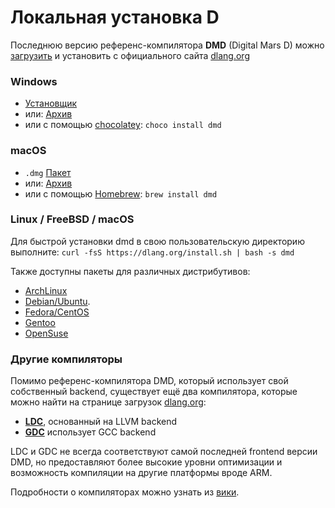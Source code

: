 # Локальная установка D

Последнюю версию референс-компилятора **DMD** (Digital Mars D) можно
[загрузить](http://dlang.org/download.html) и установить с официального сайта
[dlang.org](https://dlang.org)

### Windows

* [Установщик](http://downloads.dlang.org/releases/2.x/{{latest-release}}/dmd-{{latest-release}}.exe)
* или: [Архив](http://downloads.dlang.org/releases/2.x/{{latest-release}}/dmd.{{latest-release}}.windows.7z)
* или с помощью [chocolatey](https://chocolatey.org/packages/dmd): `choco install dmd`

### macOS

* `.dmg` [Пакет](http://downloads.dlang.org/releases/2.x/{{latest-release}}/dmd.{{latest-release}}.dmg)
* или: [Архив](http://downloads.dlang.org/releases/2.x/{{latest-release}}/dmd.{{latest-release}}.osx.tar.xz)
* или с помощью [Homebrew](http://brew.sh): `brew install dmd`

### Linux / FreeBSD / macOS

Для быстрой установки dmd в свою пользовательскую директорию выполните:
`curl -fsS https://dlang.org/install.sh | bash -s dmd`

Также доступны пакеты для различных дистрибутивов:

* [ArchLinux](https://wiki.archlinux.org/index.php/D_(programming_language))
* [Debian/Ubuntu](http://d-apt.sourceforge.net).
* [Fedora/CentOS](http://dlang.org/download.html#dmd)
* [Gentoo](https://wiki.gentoo.org/wiki/Dlang)
* [OpenSuse](http://dlang.org/download.html#dmd)

### Другие компиляторы

Помимо референс-компилятора DMD, который использует свой собственный backend,
существует ещё два компилятора, которые можно найти на странице загрузок
[dlang.org](https://dlang.org):

* [**LDC**](https://github.com/ldc-developers/ldc#installation), основанный на LLVM backend
* [**GDC**](http://gdcproject.org/downloads) использует GCC backend

LDC и GDC не всегда соответствуют самой последней frontend версии DMD, 
но предоставляют более высокие уровни оптимизации и возможность компиляции на
другие платформы вроде ARM.

Подробности о компиляторах можно узнать из [вики](https://wiki.dlang.org/Compilers).
